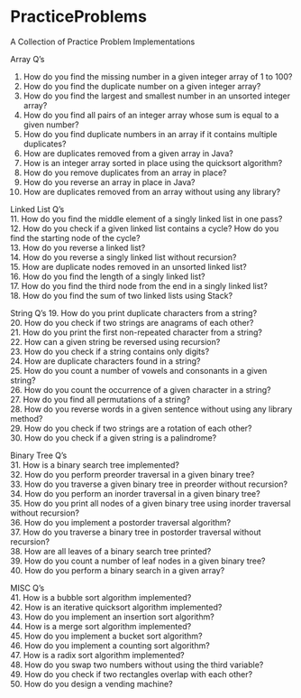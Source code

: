 # PracticeProblems
A Collection of Practice Problem Implementations

Array Q’s
1. How do you find the missing number in a given integer array of 1 to 100?
2. How do you find the duplicate number on a given integer array?
3. How do you find the largest and smallest number in an unsorted integer array?
4. How do you find all pairs of an integer array whose sum is equal to a given number?
5. How do you find duplicate numbers in an array if it contains multiple duplicates?
6. How are duplicates removed from a given array in Java?
7. How is an integer array sorted in place using the quicksort algorithm?
8. How do you remove duplicates from an array in place?
9. How do you reverse an array in place in Java?
10.	How are duplicates removed from an array without using any library?
  
Linked List Q’s  
11.	How do you find the middle element of a singly linked list in one pass?  
12.	How do you check if a given linked list contains a cycle? How do you find the starting node of the cycle?  
13.	How do you reverse a linked list?  
14.	How do you reverse a singly linked list without recursion?  
15.	How are duplicate nodes removed in an unsorted linked list?  
16.	How do you find the length of a singly linked list?  
17.	How do you find the third node from the end in a singly linked list?  
18.	How do you find the sum of two linked lists using Stack?  
  
String Q’s
19.	How do you print duplicate characters from a string?  
20.	How do you check if two strings are anagrams of each other?  
21.	How do you print the first non-repeated character from a string?  
22.	How can a given string be reversed using recursion?  
23.	How do you check if a string contains only digits?  
24.	How are duplicate characters found in a string?  
25.	How do you count a number of vowels and consonants in a given string?  
26.	How do you count the occurrence of a given character in a string?  
27.	How do you find all permutations of a string?  
28.	How do you reverse words in a given sentence without using any library method?  
29.	How do you check if two strings are a rotation of each other?  
30.	How do you check if a given string is a palindrome?  
  
Binary Tree Q’s  
31.	How is a binary search tree implemented?  
32.	How do you perform preorder traversal in a given binary tree?  
33.	How do you traverse a given binary tree in preorder without recursion?  
34.	How do you perform an inorder traversal in a given binary tree?  
35.	How do you print all nodes of a given binary tree using inorder traversal without recursion?  
36.	How do you implement a postorder traversal algorithm?  
37.	How do you traverse a binary tree in postorder traversal without recursion?  
38.	How are all leaves of a binary search tree printed?  
39.	How do you count a number of leaf nodes in a given binary tree?  
40.	How do you perform a binary search in a given array?  
  
MISC Q’s  
41.	How is a bubble sort algorithm implemented?  
42.	How is an iterative quicksort algorithm implemented?  
43.	How do you implement an insertion sort algorithm?  
44.	How is a merge sort algorithm implemented?  
45.	How do you implement a bucket sort algorithm?  
46.	How do you implement a counting sort algorithm?  
47.	How is a radix sort algorithm implemented?  
48.	How do you swap two numbers without using the third variable?  
49.	How do you check if two rectangles overlap with each other?  
50.	How do you design a vending machine?  
